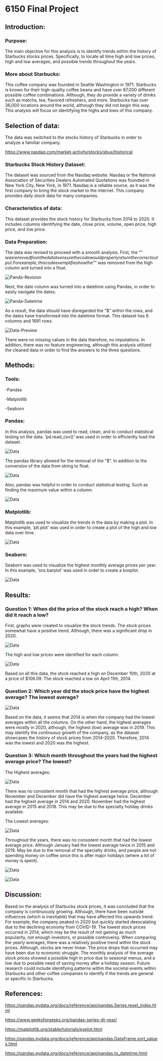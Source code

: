 # 6150 Final Project
## Introduction:
### Purpose:
The main objective for this analysis is to identify trends within the history of Starbucks stocks prices. Specifically, to locate all time high and low prices, high and low averages, and possible trends throughout the years. 

### More about Starbucks: 
This coffee company was founded in Seattle Washington in 1971. Starbucks is known for their high-quality coffee beans and have over 87,000 different possible coffee combinations. Although, they do provide a variety of drinks such as matcha, tea, flavored refreshers, and more. Starbucks has over 36,000 locations around the world, although they did not begin this way. This analysis will focus on identifying the highs and lows of this company. 

## Selection of data:
The data was switched to the stocks history of Starbucks in order to analyze a familiar company. 

https://www.nasdaq.com/market-activity/stocks/sbux/historical

### Starbucks Stock History Dataset: 
The dataset was sourced from the Nasdaq website. Nasdaq or the National Association of Securities Dealers Automated Quotations was founded in New York City, New York, in 1971. Nasdaq is a reliable source, as it was the first company to bring the stock market to the internet. This company provides daily stock data for many companies.

### Characteristics of data: 
This dataset provides the stock history for Starbucks from 2014 to 2020. It includes columns identifying the date, close price, volume, open price, high price, and low price. 

### Data Preparation: 
The data was revised to proceed with a smooth analysis. First, the “$” was removed from the data to ensure the code would properly return the correct output. For example, this code exemplifies how the “$” was removed from the high column and turned into a float. 

![Panda-Revision](/graph/Picture1.png)

Next, the date column was turned into a datetime using Pandas, in order to easily navigate the dates.  

![Panda-Datetime](/graph/Picture2.png)

As a result, the data should have disregarded the “$” within the rows, and the dates have transformed into the datetime format. This dataset has 6 columns and 1691 rows.  

![Data-Preview](/graph/Picture3.png)

There were no missing values in the data therefore, no imputations. In addition, there was no feature engineering, although this analysis utilized the cleaned data in order to find the answers to the three questions. 

## Methods: 

### Tools: 
-Pandas

-Matplotlib 

-Seaborn

### Pandas: 
In this analysis, pandas was used to read, clean, and to conduct statistical testing on the data. 
‘pd.read_csv()’ was used in order to efficiently load the dataset. 

![Data](/graph/Picture4.png)

The pandas library allowed for the removal of the “$”. In addition to the conversion of the data from string to float. 

![Data](/graph/Picture5.png)

Also, pandas was helpful in order to conduct statistical testing. Such as finding the maximum value within a column. 

![Data](/graph/Picture6.png)

### Matplotlib: 
Matplotlib was used to visualize the trends in the data by making a plot. In this example, ‘plt.plot’ was used in order to create a plot of the high and low data over time. 

![Data](/graph/Picture7.png)

### Seaborn: 
Seaborn was used to visualize the highest monthly average prices per year. In this example, ‘sns.barplot’ was used in order to create a boxplot. 

![Data](/graph/Picture8.png)

## Results: 

### Question 1: When did the price of the stock reach a high? When did it reach a low? 

First, graphs were created to visualize the stock trends. The stock prices somewhat have a positive trend. Although, there was a significant drop in 2020. 

![Data](/graph/Picture9.png)

The high and low prices were identified for each column. 

![Data](/graph/Picture10.png)

Based on all this data, the stock reached a high on December 10th, 2020 at a price of $106.09. The stock reached a low on April 11th, 2014. 

### Question 2: Which year did the stock price have the highest average? The lowest average?

![Data](/graph/Picture11.png)

Based on the data, it seems that 2014 is when the company had the lowest averages within all the columns. On the other hand, the highest averages were mostly in 2020, although, the highest (low) average was in 2019. This may identify the continuous growth of the company, as the dataset showcases the history of stock prices from 2014-2020. Therefore, 2014 was the lowest and 2020 was the highest.  


### Question 3: Which month throughout the years had the highest average price? The lowest? 

The Highest averages:

![Data](/graph/Picture12.png)

There was no consistent month that had the highest average price, although November and December did have the highest average twice. December had the highest average in 2014 and 2020. November had the highest average in 2015 and 2018. This may be due to the specialty holiday drinks available. 

The Lowest averages:

![Data](/graph/Picture13.png)

Throughout the years, there was no consistent month that had the lowest average price. Although January had the lowest average twice in 2015 and 2019. May be due to the removal of the specialty drinks, and people are not spending money on coffee since this is after major holidays (where a lot of money is spent). 

![Data](/graph/Picture14.png)

![Data](/graph/Picture15.png)

## Discussion: 

Based on the analysis of Starbucks stock prices, it was concluded that the company is continuously growing. Although, there have been outside influences (which is inevitable) that may have affected this upwards trend. For example, the company peaked in 2020 but quickly started deescalating due to the declining economy from COVID-19. The lowest stock prices occurred in 2014, which may be the result of not gaining as much popularity, not enough investors, or possible controversy. When comparing the yearly averages, there was a relatively positive trend within the stock prices. Although, stocks are never linear. The price drops that occurred may have been due to economic struggle. The monthly analysis of the average stock prices showed a possible high in price due to seasonal menus, and a low due to possible need of saving money after a holiday season. Future research could include identifying patterns within the societal events within Starbucks and other coffee companies to identify if the trends are general or specific to Starbucks. 

## References: 

https://pandas.pydata.org/docs/reference/api/pandas.Series.reset_index.html

https://www.geeksforgeeks.org/pandas-series-dt-year/

https://matplotlib.org/stable/tutorials/pyplot.html

https://pandas.pydata.org/docs/reference/api/pandas.DataFrame.sort_values.html

https://pandas.pydata.org/docs/reference/api/pandas.to_datetime.html

